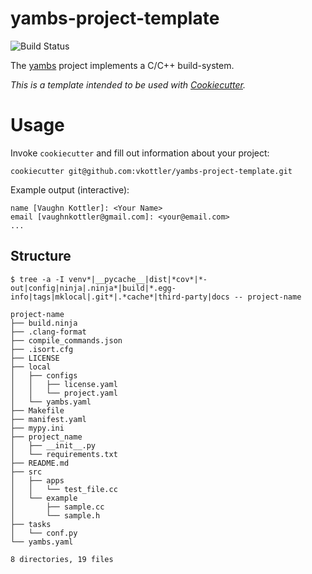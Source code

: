 <!--
    =====================================
    generator=datazen
    version=3.1.2
    hash=acfad1a15664068b8e15e015501c4307
    =====================================
-->

# yambs-project-template

![Build Status](https://github.com/vkottler/yambs-project-template/actions/workflows/create-project.yml/badge.svg)

The [yambs](https://github.com/vkottler/yambs) project implements a C/C++
build-system.

*This is a template intended to be used with
[Cookiecutter](https://github.com/cookiecutter/cookiecutter).*

# Usage

Invoke `cookiecutter` and fill out information about your project:

```
cookiecutter git@github.com:vkottler/yambs-project-template.git
```

Example output (interactive):

```
name [Vaughn Kottler]: <Your Name>
email [vaughnkottler@gmail.com]: <your@email.com>
...
```

## Structure

```
$ tree -a -I venv*|__pycache__|dist|*cov*|*-out|config|ninja|.ninja*|build|*.egg-info|tags|mklocal|.git*|.*cache*|third-party|docs -- project-name

project-name
├── build.ninja
├── .clang-format
├── compile_commands.json
├── .isort.cfg
├── LICENSE
├── local
│   ├── configs
│   │   ├── license.yaml
│   │   └── project.yaml
│   └── yambs.yaml
├── Makefile
├── manifest.yaml
├── mypy.ini
├── project_name
│   ├── __init__.py
│   └── requirements.txt
├── README.md
├── src
│   ├── apps
│   │   └── test_file.cc
│   └── example
│       ├── sample.cc
│       └── sample.h
├── tasks
│   └── conf.py
└── yambs.yaml

8 directories, 19 files

```
